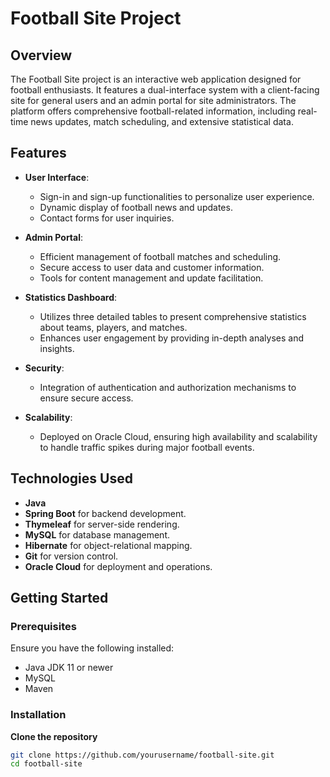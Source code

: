 # Football Site Project

## Overview

The Football Site project is an interactive web application designed for football enthusiasts. It features a dual-interface system with a client-facing site for general users and an admin portal for site administrators. The platform offers comprehensive football-related information, including real-time news updates, match scheduling, and extensive statistical data.

## Features

- **User Interface**:
  - Sign-in and sign-up functionalities to personalize user experience.
  - Dynamic display of football news and updates.
  - Contact forms for user inquiries.

- **Admin Portal**:
  - Efficient management of football matches and scheduling.
  - Secure access to user data and customer information.
  - Tools for content management and update facilitation.

- **Statistics Dashboard**:
  - Utilizes three detailed tables to present comprehensive statistics about teams, players, and matches.
  - Enhances user engagement by providing in-depth analyses and insights.

- **Security**:
  - Integration of authentication and authorization mechanisms to ensure secure access.

- **Scalability**:
  - Deployed on Oracle Cloud, ensuring high availability and scalability to handle traffic spikes during major football events.

## Technologies Used

- **Java**
- **Spring Boot** for backend development.
- **Thymeleaf** for server-side rendering.
- **MySQL** for database management.
- **Hibernate** for object-relational mapping.
- **Git** for version control.
- **Oracle Cloud** for deployment and operations.

## Getting Started

### Prerequisites

Ensure you have the following installed:
- Java JDK 11 or newer
- MySQL
- Maven

### Installation

**Clone the repository**

   ```bash
   git clone https://github.com/yourusername/football-site.git
   cd football-site
